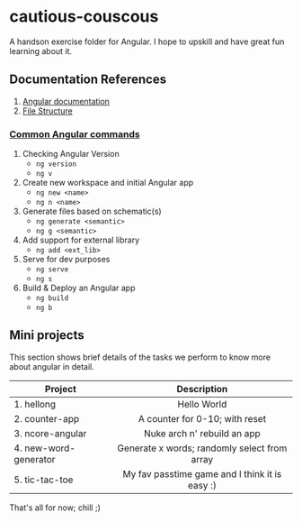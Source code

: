 # cautious-couscous
A handson exercise folder for Angular. I hope to upskill and have great fun learning about it.

## Documentation References
1. [Angular documentation](https://angular.io/)
2. [File Structure](https://angular.io/guide/file-structure)


### [Common Angular commands](https://angular.io/cli)
1. Checking Angular Version
    -   `ng version`
    -   `ng v`
2. Create new workspace and initial Angular app
    -   `ng new <name>`
    -   `ng n <name>`
3. Generate files based on schematic(s)
    -   `ng generate <semantic>`
    -   `ng g <semantic>`
4. Add support for external library
    -   `ng add <ext_lib>`
5. Serve for dev purposes
    -   `ng serve`
    -   `ng s`
6. Build & Deploy an Angular app
    -   `ng build`
    -   `ng b`

## Mini projects

This section shows brief details of the tasks we perform to know more about angular in detail.

| Project  | Description |
| ------------- |:-------------:|
| 1. hellong      | Hello World     |
| 2. counter-app      | A counter for 0-10; with reset     |
| 3. ncore-angular      | Nuke arch n' rebuild an app     |
| 4. new-word-generator | Generate x words; randomly select from array |
| 5. tic-tac-toe | My fav passtime game and I think it is easy :) |


That's all for now; chill ;)